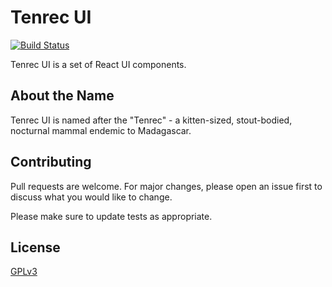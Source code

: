 # Tenrec UI

[![Build Status](https://travis-ci.org/rabidkitten/tenrec-ui.svg?branch=main)](https://travis-ci.org/rabidkitten/tenrec-ui)

Tenrec UI is a set of React UI components.

## About the Name

Tenrec UI is named after the "Tenrec" - a kitten-sized, stout-bodied, nocturnal mammal endemic to Madagascar.

## Contributing

Pull requests are welcome. For major changes, please open an issue first to discuss what you would like to change.

Please make sure to update tests as appropriate.

## License

[GPLv3](https://choosealicense.com/licenses/gpl-3.0/)

